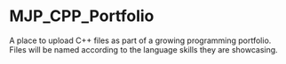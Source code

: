 # MJP_CPP_Portfolio
A place to upload C++ files as part of a growing programming portfolio.  Files will be named according to the language skills they are showcasing.
